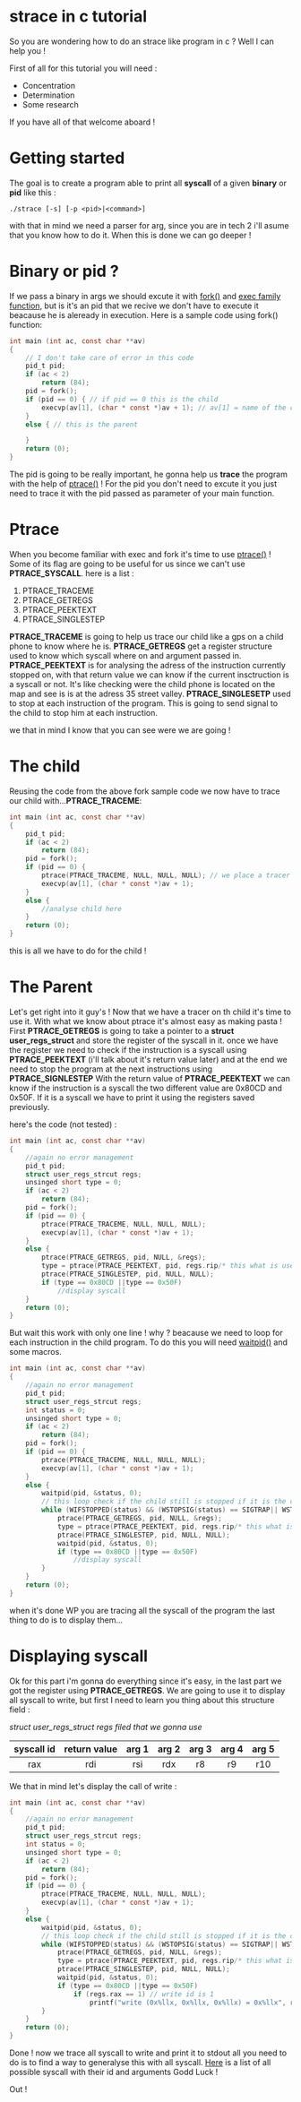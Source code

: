 strace in c tutorial
===================

So you are wondering how to do an strace like program in c ?
Well I can help you !

First of all for this tutorial you will need :
+ Concentration
+ Determination
+ Some research

If you have all of that welcome aboard !

Getting started
==============

The goal is to create a program able to print all **syscall** of a given **binary** or **pid** like this :
```
./strace [-s] [-p <pid>|<command>]
```
with that in mind we need a parser for arg, since you are in tech 2 i'll asume that you know how to do it.
When this is done we can go deeper !

Binary or pid ?
==============

If we pass a binary in args we should excute it with [fork()](http://manpagesfr.free.fr/man/man2/fork.2.html) and [exec family function](http://manpagesfr.free.fr/man/man3/exec.3.html), but is it's an pid that we recive we don't have to execute it beacause he is aleready in execution.
Here is a sample code using fork() function:

```C
int main (int ac, const char **av)
{
    // I don't take care of error in this code
    pid_t pid;
    if (ac < 2)
        return (84);
    pid = fork();
    if (pid == 0) { // if pid == 0 this is the child
        execvp(av[1], (char * const *)av + 1); // av[1] = name of the command && av + 1 args after without the name of the binary
    }
    else { // this is the parent

    }
    return (0);
}
```
The pid is going to be really important, he gonna help us **trace** the program with the help of [ptrace()](http://manpagesfr.free.fr/man/man2/ptrace.2.html) !
For the pid you don't need to excute it you just need to trace it with the pid passed as parameter of your main function.

Ptrace
======

When you become familiar with exec and fork it's time to use [ptrace()](http://manpagesfr.free.fr/man/man2/ptrace.2.html) !
Some of its flag are going to be useful for us since we can't use **PTRACE_SYSCALL**.
here is a list :
1. PTRACE_TRACEME
2. PTRACE_GETREGS
3. PTRACE_PEEKTEXT
4. PTRACE_SINGLESTEP

**PTRACE_TRACEME** is going to help us trace our child like a gps on a child phone to know where he is.
**PTRACE_GETREGS** get a register structure used to know which syscall where on and argument passed in.
**PTRACE_PEEKTEXT** is for analysing the adress of the instruction currently stopped on, with that return value we can know if the current insctruction is a syscall or not. It's like checking were the child phone is located on the map and see is is at the adress 35 street valley.
**PTRACE_SINGLESETP** used to stop at each instruction of the program. This is going to send signal to the child to stop him at each instruction.

we that in mind I know that you can see were we are going !

The child
========

Reusing the code from the above fork sample code we now have to trace our child with...**PTRACE_TRACEME**:

```C
int main (int ac, const char **av)
{
    pid_t pid;
    if (ac < 2)
        return (84);
    pid = fork();
    if (pid == 0) {
        ptrace(PTRACE_TRACEME, NULL, NULL, NULL); // we place a tracer on the child
        execvp(av[1], (char * const *)av + 1);
    }
    else {
        //analyse child here
    }
    return (0);
}
```

this is all we have to do for the child !

The Parent
==========

Let's get right into it guy's !
Now that we have a tracer on th child it's time to use it.
With what we know about ptrace it's almost easy as making pasta !
First **PTRACE_GETREGS** is going to take a pointer to a **struct user_regs_struct** and store the register of the syscall in it.
once we have the register we need to check if the instruction is a syscall using **PTRACE_PEEKTEXT** (i'll talk about it's return value later)
and at the end we need to stop the program at the next instructions using **PTRACE_SIGNLESTEP**
With the return value of **PTRACE_PEEKTEXT** we can know if the instruction is a syscall the two different value are 0x80CD and 0x50F.
If it is a syscall we have to print it using the registers saved previously.

here's the code (not tested) :

```C
int main (int ac, const char **av)
{
    //again no error management
    pid_t pid;
    struct user_regs_strcut regs;
    unsinged short type = 0;
    if (ac < 2)
        return (84);
    pid = fork();
    if (pid == 0) {
        ptrace(PTRACE_TRACEME, NULL, NULL, NULL);
        execvp(av[1], (char * const *)av + 1);
    }
    else {
        ptrace(PTRACE_GETREGS, pid, NULL, &regs);
        type = ptrace(PTRACE_PEEKTEXT, pid, regs.rip/* this what is used to know if it's a syscall*/, NULL);
        ptrace(PTRACE_SINGLESTEP, pid, NULL, NULL);
        if (type == 0x80CD ||type == 0x50F)
            //display syscall
    }
    return (0);
}
```
But wait this work with only one line ! why ? beacause we need to loop for each instruction in the child program.
To do this you will need [waitpid()](http://manpagesfr.free.fr/man/man2/wait.2.html) and some macros.


```C
int main (int ac, const char **av)
{
    //again no error management
    pid_t pid;
    struct user_regs_strcut regs;
    int status = 0;
    unsinged short type = 0;
    if (ac < 2)
        return (84);
    pid = fork();
    if (pid == 0) {
        ptrace(PTRACE_TRACEME, NULL, NULL, NULL);
        execvp(av[1], (char * const *)av + 1);
    }
    else {
        waitpid(pid, &status, 0);
        // this loop check if the child still is stopped if it is the case we coninue to loop all instructions
        while (WIFSTOPPED(status) && (WSTOPSIG(status) == SIGTRAP|| WSTOPSIG(status) == SIGSTOP)) {
            ptrace(PTRACE_GETREGS, pid, NULL, &regs);
            type = ptrace(PTRACE_PEEKTEXT, pid, regs.rip/* this what is used to know if it's a syscall*/, NULL);
            ptrace(PTRACE_SINGLESTEP, pid, NULL, NULL);
            waitpid(pid, &status, 0);
            if (type == 0x80CD ||type == 0x50F)
                //display syscall
        }
    }
    return (0);
}
```

when it's done WP you are tracing all the syscall of the program the last thing to do is to display them...

Displaying syscall
=================

Ok for this part i'm gonna do everything since it's easy, in the last part we got the register using **PTRACE_GETREGS**.
We are going to use it to display all syscall to write, but first I need to learn you thing about this structure field :

*struct user_regs_struct regs filed that we gonna use*

| syscall id   | return value | arg 1        | arg 2        | arg 3        | arg 4        | arg 5        |
| :----------: | :----------: | :----------: | :----------: | :----------: | :----------: | :----------: |
| rax          | rdi          | rsi          | rdx          | r8           | r9           | r10          |

We that in mind let's display the call of write :

```C
int main (int ac, const char **av)
{
    //again no error management
    pid_t pid;
    struct user_regs_strcut regs;
    int status = 0;
    unsinged short type = 0;
    if (ac < 2)
        return (84);
    pid = fork();
    if (pid == 0) {
        ptrace(PTRACE_TRACEME, NULL, NULL, NULL);
        execvp(av[1], (char * const *)av + 1);
    }
    else {
        waitpid(pid, &status, 0);
        // this loop check if the child still is stopped if it is the case we coninue to loop all instructions
        while (WIFSTOPPED(status) && (WSTOPSIG(status) == SIGTRAP|| WSTOPSIG(status) == SIGSTOP)) {
            ptrace(PTRACE_GETREGS, pid, NULL, &regs);
            type = ptrace(PTRACE_PEEKTEXT, pid, regs.rip/* this what is used to know if it's a syscall*/, NULL);
            ptrace(PTRACE_SINGLESTEP, pid, NULL, NULL);
            waitpid(pid, &status, 0);
            if (type == 0x80CD ||type == 0x50F)
                if (regs.rax == 1) // write id is 1
                    printf("write (0x%llx, 0x%llx, 0x%llx) = 0x%llx", regs.rsi, regs.r8, regs.rdi); // 3 argument for write
        }
    }
    return (0);
}
```

Done ! now we trace all syscall to write and print it to stdout all you need to do is to find a way to generalyse this with all syscall.
[Here](https://filippo.io/linux-syscall-table/) is a list of all possible syscall with their id and arguments Godd Luck !

Out !